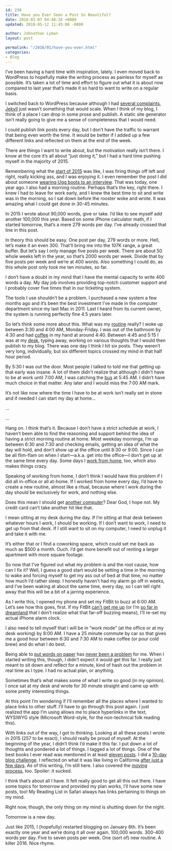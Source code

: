 ```yaml
---
id: 230
title: Have you Ever Seen a Post So Beautiful?
date: 2016-01-07 04:40:16 +0000
updated: 2018-05-12 11:45:00 -0800

author: Johnathan Lyman
layout: post

permalink: "/2016/01/have-you-ever.html"
categories:
- Blog
---
```

I’ve been having a hard time with inspiration, lately. I even moved back to WordPress to hopefully make the writing process as painless for myself as possible. It’s taken a lot of time and effort to figure out what it is about now compared to last year that’s made it so hard to want to write on a regular basis.

I switched back to WordPress because although I had [several complaints][1], [Jekyll][2] just wasn’t something that would scale. When I think of my blog, I think of a place I can drop in some prose and publish. A static site generator isn’t really going to give me a sense of completeness that I would need.

I could publish link posts every day, but I don’t have the traffic to warrant that being even worth the time. It would be better if I added up a few different links and reflected on them at the end of the week.

There are things I want to write about, but the motivation really isn’t there. I know at the core it’s all about “just doing it,” but I had a hard time pushing myself in the majority of 2015.

Remembering what the [start of 2015][3] was like, I was firing things off left and right, really kicking ass, and I was enjoying it. I even remember the post I did about someone [wearing Ugg boots to an interview][4]. That was today, one year ago. I also had a morning routine. Perhaps that’s the key, right there. I knew I had to leave for work early, and I knew the best time to sit and write was in the morning, so I sat down before the rooster woke and wrote. It was amazing what I could get done in 30-45 minutes.

In 2015 I wrote about 90,000 words, give or take. I’d like to see myself add another 100,000 this year. Based on some iPhone calculator math, if I started tomorrow, that’s a mere 279 words per day. I’ve already crossed that line in this post.

In theory this should be easy. One post per day, 279 words or more. Hell, let’s make it an even 300. That’ll bring me into the 107K range, a great buffer. But let’s say I only manage five posts per week. There are about 50 whole weeks left in the year, so that’s 2000 words per week. Divide that by five posts per week and we’re at 400 words. Also something I could do, as this whole post only took me ten minutes, so far.

I don’t have a doubt in my mind that I have the mental capacity to write 400 words a day. My day job involves providing top-notch customer support and I probably cover five times that in our ticketing system.

The tools I use shouldn’t be a problem. I purchased a new system a few months ago and it’s been the best investment I’ve made in the computer department since my last Mac in 2011. Last I heard from its current owner, the system is running perfectly fine 4.5 years later.

So let’s think some more about this. What was my [routine][5] really? I woke up between 3:30 and 4:00 AM, Monday-Friday. I was out of the bathroom by 4:30 and had [coffee][6] in my hand at around 4:40. Between 4:45 and 5:15 I was at my [desk][7], typing away, working on various thoughts that I would then publish to my blog. There was one day I think I hit six posts. They weren’t very long, individually, but six different topics crossed my mind in that half hour period.

By 5:30 I was out the door. Most people I talked to told me that getting up that early was insane. A lot of them didn’t realize that although I didn’t have to be at work until 7:00 AM, I was catching the [bus][8] at 5:45 AM. I didn’t have much choice in that matter. Any later and I would miss the 7:00 AM mark.

It’s not like now where the time I have to be at work isn’t really set in stone and if needed I can start my day at home…

…

…

Hang on. I think that’s it. Because I don’t have a strict schedule at work, I haven’t been able to find the reasoning and support behind the idea of having a strict morning routine at home. Most weekday mornings, I’m up between 6:30 and 7:30 and checking emails, getting an idea of what the day will hold, and don’t show up at the office until 8:30 or 9:00. Since I can be all flim-flam on when I start—a.k.a. get into the office—I don’t get up at the same time every day. Some days I [work from home][9], too, which also makes things crazy.

Speaking of working from home, I don’t think I would have this problem if I did all in-office or all at-home. If I worked from home every day, I’d have to create a new routine, almost like a ritual, because where I work during the day should be exclusively for work, and nothing else.

Does this mean I should get [another computer][10]? Dear God, I hope not. My credit card can’t take another hit like that.

I mean sitting at my desk during the day. If I’m sitting at that desk between whatever hours I work, I should be working. If I don’t want to work, I need to get up from that desk. If I still want to sit on my computer, I need to unplug it and take it with me.

It’s either that or I find a coworking space, which could set me back as much as $500 a month. Ouch. I’d get more benefit out of renting a larger apartment with more square footage.

So now that I’ve figured out what my problem is and the root cause, how can I fix it? Well, I guess a good start would be setting a time in the morning to wake and forcing myself to get my ass out of bed at that time, no matter how much I’d rather sleep. I honestly haven’t had my alarm go off in weeks, and I’ve been waking at about the same time, every day, so I can tell right away that this will be a bit of a jarring experience.

As I write this, I opened my phone and set my FitBit to buzz at 6:00 AM. Let’s see how this goes, first. If my FitBit [can’t get me up][11] (or I’m [so far in dreamland][12] that I don’t realize what that far-off buzzing means), I’ll re-set my actual iPhone alarm clock.

I also need to tell myself that I will be in “work mode” (at the office or at my desk working) by 8:00 AM. I have a 25 minute commute by car so that gives me a good hour between 6:30 and 7:30 AM to make coffee (or pour cold brew) and do what I do best.

Being able to [put words on paper][13] has [never been a problem][14] for me. When I started writing this, though, I didn’t expect it would get this far. I really just meant to sit down and reflect for a minute, kind of hash out the problem in real time as I type. I had no actual plan, or anything.

Sometimes that’s what makes some of what I write so good (in my opinion). I once sat at my desk and wrote for 30 minute straight and came up with some pretty interesting things.

At this point I’m wondering if I’ll remember all the places where I wanted to place links to other stuff. I’ll have to go through this post again. I just realized the app I’m using allows me to place hyperlinks in the text, WYSIWYG style (Microsoft Word-style, for the non-technical folk reading this).

With links out of the way, I got to thinking. Looking at all these posts I wrote in 2015 (257 to be exact), I should really be proud of myself. At the beginning of the year, I didn’t think I’d make it this far. I put down a lot of thoughts and pondered a lot of things. I tagged a lot of things. One of the best books I ever read was mentioned in at least [eleven posts][15]. I did a [10-day blog challenge][16]. I reflected on what it was like living in California [after just a few days][17]. As of this writing, I’m still here. I also covered the [moving process][18], too. Spoiler: it sucked.

I think that’s about all I have. It felt really good to get all this out there. I have some topics for tomorrow and provided my plan works, I’ll have some new posts, too! My Reading List in Safari always has links pertaining to things on my mind.

Right now, though, the only thing on my mind is shutting down for the night.

Tomorrow is a new day.

Just like 2015, I (hopefully) restarted blogging on January 6th. It’s been exactly one year and we’re doing it all over again. 100,000 words. 300-400 words per day. Five to seven posts per week. One (sort of) new routine. A killer 2016. Nice rhyme.

[1]: https://johnathan.org/2015/12/07/please-welcome-dr-jekyll/
[2]: http://jekyllrb.com/
[3]: https://johnathan.org/2015/01.html
[4]: https://johnathan.org/2015/01/06/ugg/
[5]: https://johnathan.org/?s=routine
[6]: https://johnathan.org/2015/01/13/coffee/
[7]: https://johnathan.org/2015/01/08/space/
[8]: https://johnathan.org/2015/02/14/bus/
[9]: https://johnathan.org/2015/03/12/remotely-working/
[10]: https://johnathan.org/2015/10/01/replacing-my-four-year-old-macbook-pro/
[11]: https://johnathan.org/2015/01/24/for-february/
[12]: https://johnathan.org/2015/01/24/for-february/
[13]: https://johnathan.org/2015/02/16/40-days/
[14]: https://johnathan.org/2015/02/16/40-days/
[15]: https://johnathan.org/tag/turning-pro/
[16]: https://johnathan.org/category/10-days-to-a-better-blog/
[17]: https://johnathan.org/2015/04/16/10-days/
[18]: https://johnathan.org/tag/move-to-california/